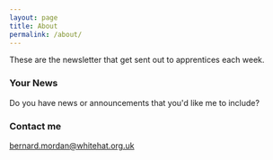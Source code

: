 ```yaml
---
layout: page
title: About
permalink: /about/
---
```


These are the newsletter that get sent out to apprentices each week.

### Your News

Do you have news or announcements that you'd like me to include?

### Contact me

[bernard.mordan@whitehat.org.uk](mailto:bernard.mordan@whitehat.org.uk)